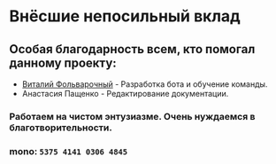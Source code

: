 # Внёсшие непосильный вклад

## Особая благодарность всем, кто помогал данному проекту:

* [Виталий Фольварочный](https://t.me/yoqwx) - Разработка бота и обучение команды.
* Анастасия Пащенко - Редактирование документации.

### Работаем на чистом энтузиазме. Очень нуждаемся в благотворительности. 
### mono: `5375 4141 0306 4845`
